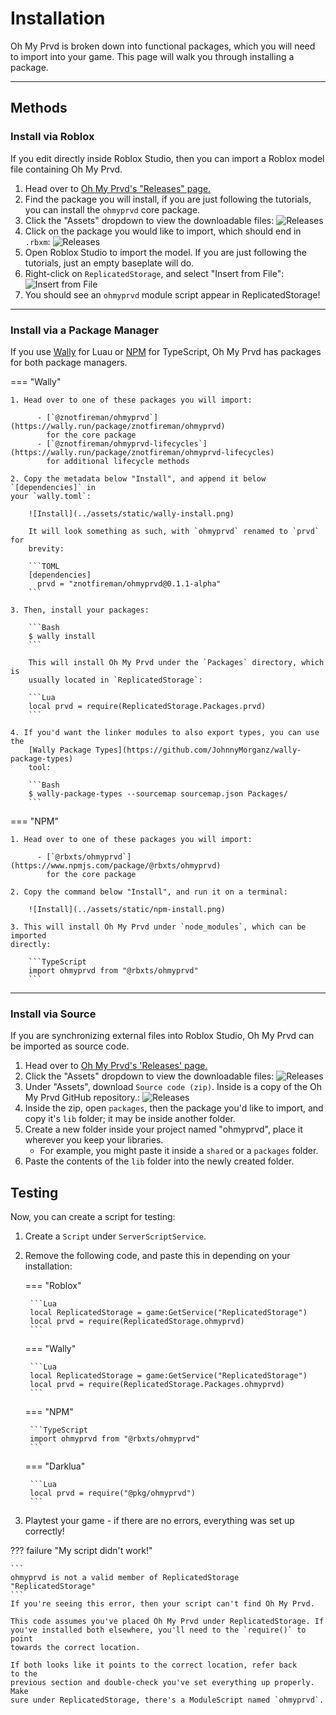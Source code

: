 # Installation

Oh My Prvd is broken down into functional packages, which you will need to
import into your game. This page will walk you through installing a package.

---

## Methods

### Install via Roblox

If you edit directly inside Roblox Studio, then you can import a Roblox model
file containing Oh My Prvd.

1. Head over to [Oh My Prvd's "Releases" page.](https://github.com/team-fireworks/ohmyprvd/releases)
2. Find the package you will install, if you are just following the tutorials,
  you can install the `ohmyprvd` core package.
3. Click the "Assets" dropdown to view the downloadable files:
   ![Releases](../assets/static/github-releases.png)
4. Click on the package you would like to import, which should end in `.rbxm`:
   ![Releases](../assets/static/github-releases-rbxm.png)
5. Open Roblox Studio to import the model. If you are just following the
  tutorials, just an empty baseplate will do.
6. Right-click on `ReplicatedStorage`, and select "Insert from File":
   ![Insert from File](../assets/static/insert-from-file.png)
7. You should see an `ohmyprvd` module script appear in ReplicatedStorage!

---

### Install via a Package Manager

If you use [Wally](https://wally.run/) for Luau or [NPM](https://www.npmjs.com/)
for TypeScript, Oh My Prvd has packages for both package managers.

=== "Wally"

    1. Head over to one of these packages you will import:

          - [`@znotfireman/ohmyprvd`](https://wally.run/package/znotfireman/ohmyprvd)
            for the core package
          - [`@znotfireman/ohmyprvd-lifecycles`](https://wally.run/package/znotfireman/ohmyprvd-lifecycles)
            for additional lifecycle methods

    2. Copy the metadata below "Install", and append it below `[dependencies]` in
    your `wally.toml`:

        ![Install](../assets/static/wally-install.png)

        It will look something as such, with `ohmyprvd` renamed to `prvd` for
        brevity:

        ```TOML
        [dependencies]
          prvd = "znotfireman/ohmyprvd@0.1.1-alpha"
        ```

    3. Then, install your packages:

        ```Bash
        $ wally install
        ```

        This will install Oh My Prvd under the `Packages` directory, which is
        usually located in `ReplicatedStorage`:

        ```Lua
        local prvd = require(ReplicatedStorage.Packages.prvd)
        ```

    4. If you'd want the linker modules to also export types, you can use the
        [Wally Package Types](https://github.com/JohnnyMorganz/wally-package-types)
        tool:

        ```Bash
        $ wally-package-types --sourcemap sourcemap.json Packages/
        ```

=== "NPM"

    1. Head over to one of these packages you will import:

          - [`@rbxts/ohmyprvd`](https://www.npmjs.com/package/@rbxts/ohmyprvd)
            for the core package

    2. Copy the command below "Install", and run it on a terminal:

        ![Install](../assets/static/npm-install.png)

    3. This will install Oh My Prvd under `node_modules`, which can be imported
    directly:

        ```TypeScript
        import ohmyprvd from "@rbxts/ohmyprvd"
        ```

---

### Install via Source

If you are synchronizing external files into Roblox Studio, Oh My Prvd can be
imported as source code.

1. Head over to [Oh My Prvd's 'Releases' page.](https://github.com/team-fireworks/ohmyprvd/releases)
2. Click the "Assets" dropdown to view the downloadable files:
   ![Releases](../assets/static/github-releases.png)
3. Under "Assets", download `Source code (zip)`. Inside is a copy of the Oh My
  Prvd GitHub repository.:
   ![Releases](../assets/static/github-releases-src.png)
4. Inside the zip, open `packages`, then the package you'd like to import,
  and copy it's `lib` folder; it may be inside another folder.
5. Create a new folder inside your project named "ohmyprvd", place it wherever
  you keep your libraries.
   - For example, you might paste it inside a `shared` or a `packages` folder.
6. Paste the contents of the `lib` folder into the newly created folder.

## Testing

Now, you can create a script for testing:

1. Create a `Script` under `ServerScriptService`.
2. Remove the following code, and paste this in depending on your installation:

    === "Roblox"

        ```Lua
        local ReplicatedStorage = game:GetService("ReplicatedStorage")
        local prvd = require(ReplicatedStorage.ohmyprvd)
        ```

    === "Wally"

        ```Lua
        local ReplicatedStorage = game:GetService("ReplicatedStorage")
        local prvd = require(ReplicatedStorage.Packages.ohmyprvd)
        ```

    === "NPM"

        ```TypeScript
        import ohmyprvd from "@rbxts/ohmyprvd"
        ```

    === "Darklua"

        ```Lua
        local prvd = require("@pkg/ohmyprvd")
        ```

3. Playtest your game - if there are no errors, everything was set up correctly!

??? failure "My script didn't work!"

    ```
    ohmyprvd is not a valid member of ReplicatedStorage "ReplicatedStorage"
    ```
    If you're seeing this error, then your script can't find Oh My Prvd.

    This code assumes you've placed Oh My Prvd under ReplicatedStorage. If
    you've installed both elsewhere, you'll need to the `require()` to point
    towards the correct location.

    If both looks like it points to the correct location, refer back to the
    previous section and double-check you've set everything up properly. Make
    sure under ReplicatedStorage, there's a ModuleScript named `ohmyprvd`.
